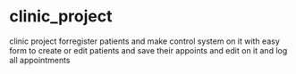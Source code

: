 # clinic_project
clinic project forregister patients and make control system on it with easy form to create or edit patients and save their appoints and edit on it and log all appointments   
